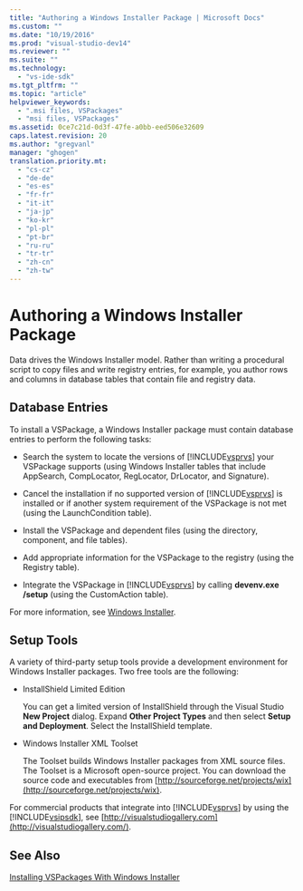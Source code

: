 ```yaml
---
title: "Authoring a Windows Installer Package | Microsoft Docs"
ms.custom: ""
ms.date: "10/19/2016"
ms.prod: "visual-studio-dev14"
ms.reviewer: ""
ms.suite: ""
ms.technology: 
  - "vs-ide-sdk"
ms.tgt_pltfrm: ""
ms.topic: "article"
helpviewer_keywords: 
  - ".msi files, VSPackages"
  - "msi files, VSPackages"
ms.assetid: 0ce7c21d-0d3f-47fe-a0bb-eed506e32609
caps.latest.revision: 20
ms.author: "gregvanl"
manager: "ghogen"
translation.priority.mt: 
  - "cs-cz"
  - "de-de"
  - "es-es"
  - "fr-fr"
  - "it-it"
  - "ja-jp"
  - "ko-kr"
  - "pl-pl"
  - "pt-br"
  - "ru-ru"
  - "tr-tr"
  - "zh-cn"
  - "zh-tw"
---
```

# Authoring a Windows Installer Package
Data drives the Windows Installer model. Rather than writing a procedural script to copy files and write registry entries, for example, you author rows and columns in database tables that contain file and registry data.  
  
## Database Entries  
 To install a VSPackage, a Windows Installer package must contain database entries to perform the following tasks:  
  
-   Search the system to locate the versions of [!INCLUDE[vsprvs](../code-quality/includes/vsprvs_md.md)] your VSPackage supports (using Windows Installer tables that include AppSearch, CompLocator, RegLocator, DrLocator, and Signature).  
  
-   Cancel the installation if no supported version of [!INCLUDE[vsprvs](../code-quality/includes/vsprvs_md.md)] is installed or if another system requirement of the VSPackage is not met (using the LaunchCondition table).  
  
-   Install the VSPackage and dependent files (using the directory, component, and file tables).  
  
-   Add appropriate information for the VSPackage to the registry (using the Registry table).  
  
-   Integrate the VSPackage in [!INCLUDE[vsprvs](../code-quality/includes/vsprvs_md.md)] by calling **devenv.exe /setup** (using the CustomAction table).  
  
 For more information, see [Windows Installer](http://msdn.microsoft.com/library/cc185688\(VS.85\).aspx).  
  
## Setup Tools  
 A variety of third-party setup tools provide a development environment for Windows Installer packages. Two free tools are the following:  
  
-   InstallShield Limited Edition  
  
     You can get a limited version of InstallShield through the Visual Studio **New Project** dialog. Expand **Other Project Types** and then select **Setup and Deployment**. Select the InstallShield template.  
  
-   Windows Installer XML Toolset  
  
     The Toolset builds Windows Installer packages from XML source files. The Toolset is a Microsoft open-source project. You can download the source code and executables from [http://sourceforge.net/projects/wix](http://sourceforge.net/projects/wix).  
  
 For commercial products that integrate into [!INCLUDE[vsprvs](../code-quality/includes/vsprvs_md.md)] by using the [!INCLUDE[vsipsdk](../extensibility/includes/vsipsdk_md.md)], see [http://visualstudiogallery.com](http://visualstudiogallery.com/).  
  
## See Also  
 [Installing VSPackages With Windows Installer](../extensibility/installing-vspackages-with-windows-installer.md)